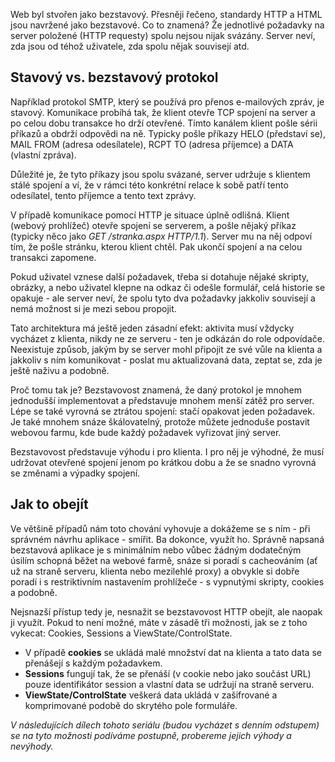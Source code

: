 <!-- dcterms:identifier = aspnetcz#190 -->
<!-- dcterms:title = Stavové HTTP: jak fungují Cookies, Session a ViewState a proč je nepoužívat -->
<!-- dcterms:abstract = Web byl stvořen jako bezstavový a struktura HTTP a HTML tomu odpovídá. Často ale potřebujeme simulovat stavovou logiku a existuje několik technik, které dokážou toto omezení v větším či menším úspěchem obcházet. A za větší či menší cenu. -->
<!-- np9:categoryId = 1 -->
<!-- x4w:category = IT -->
<!-- np9:authorId = 1 -->
<!-- np9:authorEmail = michal.valasek@altairis.cz -->
<!-- dcterms:creator = Michal Altair Valášek -->
<!-- np9:serialId = 4 -->
<!-- x4w:serial = Stavové HTTP -->
<!-- dcterms:created = 2008-03-20T08:00:42+01:00 -->
<!-- dcterms:date = 2008-03-20T08:00:42+01:00 -->

Web byl stvořen jako bezstavový. Přesněji řečeno, standardy HTTP a HTML jsou navržené jako bezstavové. Co to znamená? Že jednotlivé požadavky na server položené (HTTP requesty) spolu nejsou nijak svázány. Server neví, zda jsou od téhož uživatele, zda spolu nějak souvisejí atd. 

## Stavový vs. bezstavový protokol

Například protokol SMTP, který se používá pro přenos e-mailových zpráv, je stavový. Komunikace probíhá tak, že klient otevře TCP spojení na server a po celou dobu transakce ho drží otevřené. Tímto kanálem klient pošle sérii příkazů a obdrží odpovědi na ně. Typicky pošle příkazy HELO (představí se), MAIL FROM (adresa odesílatele), RCPT TO (adresa příjemce) a DATA (vlastní zpráva).

Důležité je, že tyto příkazy jsou spolu svázané, server udržuje s klientem stálé spojení a ví, že v rámci této konkrétní relace k sobě patří tento odesílatel, tento příjemce a tento text zprávy.

V případě komunikace pomocí HTTP je situace úplně odlišná. Klient (webový prohlížeč) otevře spojení se serverem, a pošle nějaký příkaz (typicky něco jako *GET /stranka.aspx HTTP/1.1*). Server mu na něj odpoví tím, že pošle stránku, kterou klient chtěl. Pak ukončí spojení a na celou transakci zapomene. 

Pokud uživatel vznese další požadavek, třeba si dotahuje nějaké skripty, obrázky, a nebo uživatel klepne na odkaz či odešle formulář, celá historie se opakuje - ale server neví, že spolu tyto dva požadavky jakkoliv souvisejí a nemá možnost si je mezi sebou propojit. 

Tato architektura má ještě jeden zásadní efekt: aktivita musí vždycky vycházet z klienta, nikdy ne ze serveru - ten je odkázán do role odpovídače. Neexistuje způsob, jakým by se server mohl připojit ze své vůle na klienta a jakkoliv s ním komunikovat - poslat mu aktualizovaná data, zeptat se, zda je ještě naživu a podobně. 

Proč tomu tak je? Bezstavovost znamená, že daný protokol je mnohem jednodušší implementovat a představuje mnohem menší zátěž pro server. Lépe se také vyrovná se ztrátou spojení: stačí opakovat jeden požadavek. Je také mnohem snáze škálovatelný, protože můžete jednoduše postavit webovou farmu, kde bude každý požadavek vyřizovat jiný server.

Bezstavovost představuje výhodu i pro klienta. I pro něj je výhodné, že musí udržovat otevřené spojení jenom po krátkou dobu a že se snadno vyrovná se změnami a výpadky spojení.

## Jak to obejít

Ve většině případů nám toto chování vyhovuje a dokážeme se s ním - při správném návrhu aplikace - smířit. Ba dokonce, využít ho. Správně napsaná bezstavová aplikace je s minimálním nebo vůbec žádným dodatečným úsilím schopná běžet na webové farmě, snáze si poradí s cacheováním (ať už na straně serveru, klienta nebo mezilehlé proxy) a obvykle si dobře poradí i s restriktivním nastavením prohlížeče - s vypnutými skripty, cookies a podobně.

Nejsnazší přístup tedy je, nesnažit se bezstavovost HTTP obejít, ale naopak ji využít. Pokud to není možné, máte v zásadě tři možnosti, jak se z toho vykecat: Cookies, Sessions a ViewState/ControlState.

*   V případě **cookies** se ukládá malé množství dat na klienta a tato data se přenášejí s každým požadavkem. 
*   **Sessions** fungují tak, že se přenáší (v cookie nebo jako součást URL) pouze identifikátor session a vlastní data se udržují na straně serveru. 
*   **ViewState/ControlState** veškerá data ukládá v zašifrované a komprimované podobě do skrytého pole formuláře.

*V následujících dílech tohoto seriálu (budou vycházet s denním odstupem) se na tyto možnosti podíváme postupně, probereme jejich výhody a nevýhody.*